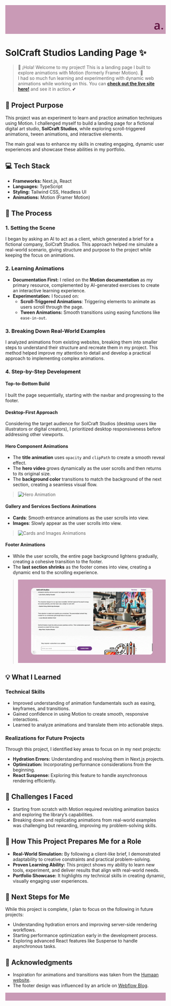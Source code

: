 ![Header](./public/readme/notion-cover-filled.png)

# SolCraft Studios Landing Page ✨

> 💬 ¡Hola! Welcome to my project! This is a landing page I built to explore animations with Motion (formerly Framer Motion). 🎨  
> I had so much fun learning and experimenting with dynamic web animations while working on this. You can **[check out the live site here!](https://responsive-landing-page-woad.vercel.app/)** and see it in action. 💕

## 🎯 **Project Purpose**

This project was an experiment to learn and practice animation techniques using Motion. I challenged myself to build a landing page for a fictional digital art studio, **SolCraft Studios**, while exploring scroll-triggered animations, tween animations, and interactive elements.

The main goal was to enhance my skills in creating engaging, dynamic user experiences and showcase these abilities in my portfolio.

## 💻 **Tech Stack**

- **Frameworks:** Next.js, React
- **Languages:** TypeScript
- **Styling:** Tailwind CSS, Headless UI
- **Animations:** Motion (Framer Motion)

## 📖 **The Process**

### 1. **Setting the Scene**

I began by asking an AI to act as a client, which generated a brief for a fictional company, SolCraft Studios. This approach helped me simulate a real-world scenario, giving structure and purpose to the project while keeping the focus on animations.

### 2. **Learning Animations**

- **Documentation First:** I relied on the **Motion documentation** as my primary resource, complemented by AI-generated exercises to create an interactive learning experience.
- **Experimentation:** I focused on:
  - **Scroll-Triggered Animations**: Triggering elements to animate as users scroll through the page.
  - **Tween Animations:** Smooth transitions using easing functions like `ease-in-out`.

### 3. **Breaking Down Real-World Examples**

I analyzed animations from existing websites, breaking them into smaller steps to understand their structure and recreate them in my project. This method helped improve my attention to detail and develop a practical approach to implementing complex animations.

### 4. **Step-by-Step Development**

#### **Top-to-Bottom Build**

I built the page sequentially, starting with the navbar and progressing to the footer.

#### **Desktop-First Approach**

Considering the target audience for SolCraft Studios (desktop users like illustrators or digital creators), I prioritized desktop responsiveness before addressing other viewports.

#### **Hero Component Animations**

- The **title animation** uses `opacity` and `clipPath` to create a smooth reveal effect.
- The **hero video** grows dynamically as the user scrolls and then returns to its original size.
- The **background color** transitions to match the background of the next section, creating a seamless visual flow.

> ![Hero Animation](./public/readme/hero-gif.gif)

#### **Gallery and Services Sections Animations**

- **Cards**: Smooth entrance animations as the user scrolls into view.
- **Images**: Slowly appear as the user scrolls into view.

> ![Cards and Images Animations](./public/readme/cards-animations.gif)

#### **Footer Animations**

- While the user scrolls, the entire page background lightens gradually, creating a cohesive transition to the footer.
- The **last section shrinks** as the footer comes into view, creating a dynamic end to the scrolling experience.

> ![Footer Animations](./public/readme/footer-gif.gif)

## 💡 **What I Learned**

### **Technical Skills**

- Improved understanding of animation fundamentals such as easing, keyframes, and transitions.
- Gained confidence in using Motion to create smooth, responsive interactions.
- Learned to analyze animations and translate them into actionable steps.

### **Realizations for Future Projects**

Through this project, I identified key areas to focus on in my next projects:

- **Hydration Errors:** Understanding and resolving them in Next.js projects.
- **Optimization:** Incorporating performance considerations from the beginning.
- **React Suspense:** Exploring this feature to handle asynchronous rendering efficiently.

## 🔧 **Challenges I Faced**

- Starting from scratch with Motion required revisiting animation basics and exploring the library’s capabilities.
- Breaking down and replicating animations from real-world examples was challenging but rewarding, improving my problem-solving skills.

## 🌟 **How This Project Prepares Me for a Role**

- **Real-World Simulation:** By following a client-like brief, I demonstrated adaptability to creative constraints and practical problem-solving.
- **Proven Learning Ability:** This project shows my ability to learn new tools, experiment, and deliver results that align with real-world needs.
- **Portfolio Showcase:** It highlights my technical skills in creating dynamic, visually engaging user experiences.

## 🌱 **Next Steps for Me**

While this project is complete, I plan to focus on the following in future projects:

- Understanding hydration errors and improving server-side rendering workflows.
- Starting performance optimization early in the development process.
- Exploring advanced React features like Suspense to handle asynchronous tasks.

## 🤝 **Acknowledgments**

- Inspiration for animations and transitions was taken from the [Humaan website](https://www.humaan.com/).
- The footer design was influenced by an article on [Webflow Blog](https://webflow.com/blog/website-footer-design-examples?utm_source=google&utm_medium=search&utm_campaign=SS-GoogleSearch-Nonbrand-DynamicSearchAds-Tier2&utm_term=aud-520005535089:dsa-1729073405028___617245336990__&gad_source=1&gclid=CjwKCAiAjeW6BhBAEiwAdKltMnHNAQZYVJdNAhlII38MCmp-oYFeaFG9kxv2VNC6RgVHzJejJR59XBoC07EQAvD_BwE).

![Footer](./public/readme/notion-footer.png)
